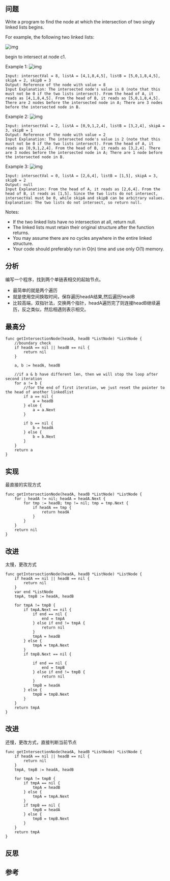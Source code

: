 ## 问题
Write a program to find the node at which the intersection of two singly linked lists begins.

For example, the following two linked lists:

![img](https://assets.leetcode.com/uploads/2018/12/13/160_statement.png)

begin to intersect at node c1.

Example 1:
![img](https://assets.leetcode.com/uploads/2018/12/13/160_example_1.png)
```
Input: intersectVal = 8, listA = [4,1,8,4,5], listB = [5,0,1,8,4,5], skipA = 2, skipB = 3
Output: Reference of the node with value = 8
Input Explanation: The intersected node's value is 8 (note that this must not be 0 if the two lists intersect). From the head of A, it reads as [4,1,8,4,5]. From the head of B, it reads as [5,0,1,8,4,5]. There are 2 nodes before the intersected node in A; There are 3 nodes before the intersected node in B.
```

Example 2:
![img](https://assets.leetcode.com/uploads/2018/12/13/160_example_2.png)
```
Input: intersectVal = 2, listA = [0,9,1,2,4], listB = [3,2,4], skipA = 3, skipB = 1
Output: Reference of the node with value = 2
Input Explanation: The intersected node's value is 2 (note that this must not be 0 if the two lists intersect). From the head of A, it reads as [0,9,1,2,4]. From the head of B, it reads as [3,2,4]. There are 3 nodes before the intersected node in A; There are 1 node before the intersected node in B.
```

Example 3:
![img](https://assets.leetcode.com/uploads/2018/12/13/160_example_3.png)
```
Input: intersectVal = 0, listA = [2,6,4], listB = [1,5], skipA = 3, skipB = 2
Output: null
Input Explanation: From the head of A, it reads as [2,6,4]. From the head of B, it reads as [1,5]. Since the two lists do not intersect, intersectVal must be 0, while skipA and skipB can be arbitrary values.
Explanation: The two lists do not intersect, so return null.
```

Notes:

- If the two linked lists have no intersection at all, return null.
- The linked lists must retain their original structure after the function returns.
- You may assume there are no cycles anywhere in the entire linked structure.
- Your code should preferably run in O(n) time and use only O(1) memory.

## 分析
编写一个程序，找到两个单链表相交的起始节点。
- 最简单的就是两个遍历
- 就是使用空间换取时间，保存遍历headA结果,然后遍历headB
- 比较高端，双指针法，交换两个指针，headA遍历完了则连接headB继续遍历，反之类似，然后相遇则表示相交。

## 最高分
```golang
func getIntersectionNode(headA, headB *ListNode) *ListNode {
    //boundary check
    if headA == nil || headB == nil {
        return nil
    }

    a, b := headA, headB

    //if a & b have different len, then we will stop the loop after second iteration
    for a != b {
        //for the end of first iteration, we just reset the pointer to the head of another linkedlist
        if a == nil {
            a = headB
        } else {
            a = a.Next
        }

        if b == nil {
            b = headA
        } else {
            b = b.Next
        }
    }
    return a
}
```

## 实现
最直接的实现方式
```golang
func getIntersectionNode(headA, headB *ListNode) *ListNode {
    for ; headA != nil; headA = headA.Next {
        for tmp := headB; tmp != nil; tmp = tmp.Next {
            if headA == tmp {
                return headA
            }
        }
    }
    return nil
}
```

## 改进
太慢，更改方式
```golang
func getIntersectionNode(headA, headB *ListNode) *ListNode {
    if headA == nil || headB == nil {
        return nil
    }
    var end *ListNode
    tmpA, tmpB := headA, headB

    for tmpA != tmpB {
        if tmpA.Next == nil {
            if end == nil {
                end = tmpA
            } else if end != tmpA {
                return nil
            }
            tmpA = headB
        } else {
            tmpA = tmpA.Next
        }
        if tmpB.Next == nil {

            if end == nil {
                end = tmpB
            } else if end != tmpB {
                return nil
            }
            tmpB = headA
        } else {
            tmpB = tmpB.Next
        }
    }
    return tmpA
}
```

## 改进
还慢，更改方式，直接判断当前节点
```golang
func getIntersectionNode(headA, headB *ListNode) *ListNode {
    if headA == nil || headB == nil {
        return nil
    }
    tmpA, tmpB := headA, headB

    for tmpA != tmpB {
        if tmpA == nil {
            tmpA = headB
        } else {
            tmpA = tmpA.Next
        }
        if tmpB == nil {
            tmpB = headA
        } else {
            tmpB = tmpB.Next
        }
    }
    return tmpA
}
```

## 反思

## 参考